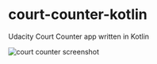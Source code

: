 # court-counter-kotlin
Udacity Court Counter app written in Kotlin

![court counter screenshot](https://user-images.githubusercontent.com/14984180/32408169-6e34384e-c18b-11e7-89bf-f84a73c9e49f.png)
